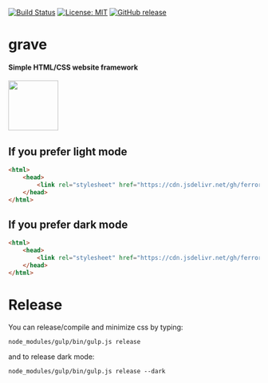 [![Build Status](https://travis-ci.org/Ferror/grave.svg?branch=master)](https://travis-ci.org/Ferror/grave)
[![License: MIT](https://img.shields.io/apm/l/vim-mode.svg)](https://opensource.org/licenses/MIT)
[![GitHub release](https://img.shields.io/github/v/release/ferror/grave.svg)](https://github.com/Ferror/grave/releases/)

# grave
#### Simple HTML/CSS website framework

<img src="https://assets.malcherczyk.com/icons/icon_g.svg" width="100" height="100">

## If you prefer light mode

```html
<html>
    <head>
        <link rel="stylesheet" href="https://cdn.jsdelivr.net/gh/ferror/grave@gh-pages/3.0/grave.min.css">
    </head>
</html>
```

## If you prefer dark mode

```html
<html>
    <head>
        <link rel="stylesheet" href="https://cdn.jsdelivr.net/gh/ferror/grave@gh-pages/3.0/grave-dark.min.css">
    </head>
</html>
```

# Release

You can release/compile and minimize css by typing:
```
node_modules/gulp/bin/gulp.js release
```

and to release dark mode:
```
node_modules/gulp/bin/gulp.js release --dark
```
